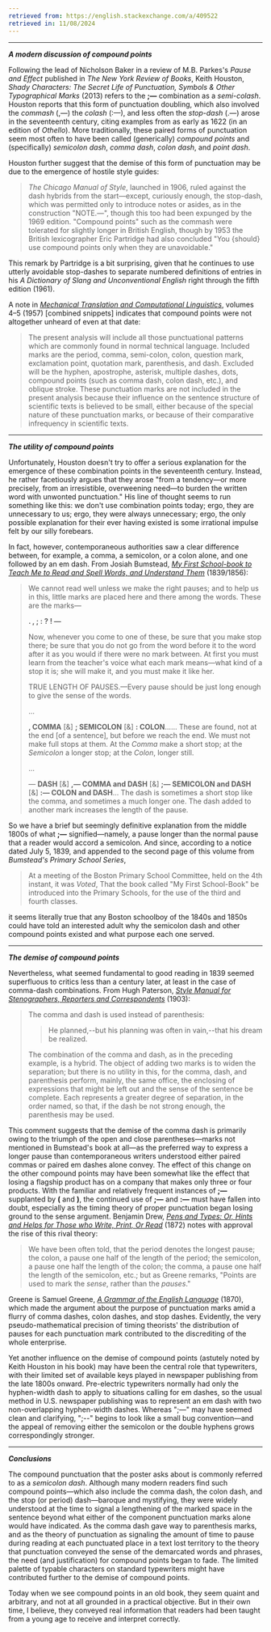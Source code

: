 ```yaml
---
retrieved from: https://english.stackexchange.com/a/409522
retrieved in: 11/08/2024
---
```


---
_**A modern discussion of compound points**_

Following the lead of Nicholson Baker in a review of M.B. Parkes's _Pause and Effect_ published in _The New York Review of Books_, Keith Houston, _Shady Characters: The Secret Life of Punctuation, Symbols & Other Typographical Marks_ (2013) refers to the **;—** combination as a _semi-colash_. Houston reports that this form of punctuation doubling, which also involved the _commash_ (,—) the _colash_ (:—), and less often the _stop-dash_ (.—) arose in the seventeenth century, citing examples from as early as 1622 (in an edition of _Othello_). More traditionally, these paired forms of punctuation seem most often to have been called (generically) _compound points_ and (specifically) _semicolon dash_, _comma dash_, _colon dash_, and _point dash_.

Houston further suggest that the demise of this form of punctuation may be due to the emergence of hostile style guides:

> _The Chicago Manual of Style_, launched in 1906, ruled against the dash hybrids from the start—except, curiously enough, the stop-dash, which was permitted only to introduce notes or asides, as in the construction "NOTE.—", though this too had been expunged by the 1969 edition. "Compound points" such as the commash were tolerated for slightly longer in British English, though by 1953 the British lexicographer Eric Partridge had also concluded "You {should} use compound points only when they are unavoidable."

This remark by Partridge is a bit surprising, given that he continues to use utterly avoidable stop-dashes to separate numbered definitions of entries in his _A Dictionary of Slang and Unconventional English_ right through the fifth edition (1961).

A note in [_Mechanical Translation and Computational Linguistics_](https://books.google.com/books?id=m5E1AQAAIAAJ&q=%22compound+points%22&dq=%22compound+points%22&hl=en&sa=X&ved=0ahUKEwit2Y6-z5nWAhUNx2MKHegRBe84ChDoAQgvMAI), volumes 4–5 (1957) [combined snippets] indicates that compound points were not altogether unheard of even at that date:

> The present analysis will include all those punctuational patterns which are commonly found in normal technical language. Included marks are the period, comma, semi-colon, colon, question mark, exclamation point, quotation mark, parenthesis, and dash. Excluded will be the hyphen, apostrophe, asterisk, multiple dashes, dots, compound points (such as comma dash, colon dash, etc.), and oblique stroke. These punctuation marks are not included in the present analysis because their influence on the sentence structure of scientific texts is believed to be small, either because of the special nature of these punctuation marks, or because of their comparative infrequency in scientific texts.

---

_**The utility of compound points**_

Unfortunately, Houston doesn't try to offer a serious explanation for the emergence of these combination points in the seventeenth century. Instead, he rather facetiously argues that they arose "from a tendency—or more precisely, from an irresistible, overweening need—to burden the written word with unwonted punctuation." His line of thought seems to run something like this: we don't use combination points today; ergo, they are unnecessary to us; ergo, they were always unnecessary; ergo, the only possible explanation for their ever having existed is some irrational impulse felt by our silly forebears.

In fact, however, contemporaneous authorities saw a clear difference between, for example, a comma, a semicolon, or a colon alone, and one followed by an em dash. From Josiah Bumstead, [_My First School-book to Teach Me to Read and Spell Words, and Understand Them_](https://books.google.com/books?id=GdYAAAAAYAAJ&pg=PA58&dq=%22comma+dash%22&hl=en&sa=X&ved=0ahUKEwickNrtnJzWAhWqxFQKHTEuCEsQ6AEIPzAE#v=onepage&q=%22comma%20dash%22&f=false) (1839/1856):

> We cannot read well unless we make the right pauses; and to help us in this, little marks are placed here and there among the words. These are the marks—
> 
> **. , ; : ? ! —**
> 
> Now, whenever you come to one of these, be sure that you make stop there; be sure that you do not go from the word before it to the word after it as you would if there were no mark between. At first you must learn from the teacher's voice what each mark means—what kind of a stop it is; she will make it, and you must make it like her.
> 
> TRUE LENGTH OF PAUSES.—Every pause should be just long enough to give the sense of the words.
> 
> ...
> 
> **, COMMA** [&] **; SEMICOLON** [&] **: COLON**...... These are found, not at the end [of a sentence], but before we reach the end. We must not make full stops at them. At the _Comma_ make a short stop; at the _Semicolon_ a longer stop; at the _Colon_, longer still.
> 
> ...
> 
> — **DASH** [&] **,— COMMA and DASH** [&] **;— SEMICOLON and DASH** [&] **:— COLON and DASH**... The dash is sometimes a short stop like the comma, and sometimes a much longer one. The dash added to another mark increases the length of the pause.

So we have a brief but seemingly definitive explanation from the middle 1800s of what **;—** signified—namely, a pause longer than the normal pause that a reader would accord a semicolon. And since, according to a notice dated July 5, 1839, and appended to the second page of this volume from _Bumstead's Primary School Series_,

> At a meeting of the Boston Primary School Committee, held on the 4th instant, it was _Voted_, That the book called "My First School-Book" be introduced into the Primary Schools, for the use of the third and fourth classes.

it seems literally true that any Boston schoolboy of the 1840s and 1850s could have told an interested adult why the semicolon dash and other compound points existed and what purpose each one served.

---

_**The demise of compound points**_

Nevertheless, what seemed fundamental to good reading in 1839 seemed superfluous to critics less than a century later, at least in the case of comma-dash combinations. From Hugh Paterson, [_Style Manual for Stenographers, Reporters and Correspondents_](https://books.google.com/books?id=olMCAAAAYAAJ&pg=PA96&dq=%22comma+dash%22&hl=en&sa=X&ved=0ahUKEwickNrtnJzWAhWqxFQKHTEuCEsQ6AEILjAB#v=onepage&q=%22used%20instead%20of%20parenthesis%22&f=false) (1903):

> The comma and dash is used instead of parenthesis:
> 
> > He planned,--but his planning was often in vain,--that his dream be realized.
> 
> The combination of the comma and dash, as in the preceding example, is a hybrid. The object of adding two marks is to widen the separation; but there is no utility in this, for the comma, dash, and parenthesis perform, mainly, the same office, the enclosing of expressions that might be left out and the sense of the sentence be complete. Each represents a greater degree of separation, in the order named, so that, if the dash be not strong enough, the parenthesis may be used.

This comment suggests that the demise of the comma dash is primarily owing to the triumph of the open and close parentheses—marks not mentioned in Bumstead's book at all—as the preferred way to express a longer pause than contemporaneous writers understood either paired commas or paired em dashes alone convey. The effect of this change on the other compound points may have been somewhat like the effect that losing a flagship product has on a company that makes only three or four products. With the familiar and relatively frequent instances of **;—** supplanted by **(** and **)**, the continued use of **;—** and **:—** must have fallen into doubt, especially as the timing theory of proper punctuation began losing ground to the sense argument. Benjamin Drew, [_Pens and Types: Or, Hints and Helps for Those who Write, Print, Or Read_](https://books.google.com/books?id=ZW5JAQAAMAAJ&pg=PA73&dq=%22semicolon+dash%22&hl=en&sa=X&ved=0ahUKEwiBs9Xgs5zWAhXIiFQKHWaiAUoQ6AEILjAB#v=onepage&q=Greene&f=false) (1872) notes with approval the rise of this rival theory:

> We have been often told, that the period denotes the longest pause; the colon, a pause one half of the length of the period; the semicolon, a pause one half the length of the colon; the comma, a pause one half the length of the semicolon, etc.; but as Greene remarks, "Points are used to mark the _sense_, rather than the _pauses_."

Greene is Samuel Greene, [_A Grammar of the English Language_](https://books.google.com/books?id=hcpEAAAAIAAJ&pg=PA295&dq=%22Points+are+used+to+mark+the+sense%22+Greene&hl=en&sa=X&ved=0ahUKEwjNlPPftpzWAhWrxFQKHSG4B0oQ6AEIKDAA#v=onepage&q=%22Points%20are%20used%20to%20mark%20the%20sense%22%20Greene&f=false) (1870), which made the argument about the purpose of punctuation marks amid a flurry of comma dashes, colon dashes, and stop dashes. Evidently, the very pseudo-mathematical precision of timing theorists' the distribution of pauses for each punctuation mark contributed to the discrediting of the whole enterprise.

Yet another influence on the demise of compound points (astutely noted by Keith Houston in his book) may have been the central role that typewriters, with their limited set of available keys played in newspaper publishing from the late 1800s onward. Pre-electric typewriters normally had only the hyphen-width dash to apply to situations calling for em dashes, so the usual method in U.S. newspaper publishing was to represent an em dash with two non-overlapping hyphen-width dashes. Whereas ";—" may have seemed clean and clarifying, ";--" begins to look like a small bug convention—and the appeal of removing either the semicolon or the double hyphens grows correspondingly stronger.

---

_**Conclusions**_

The compound punctuation that the poster asks about is commonly referred to as a _semicolon dash_. Although many modern readers find such compound points—which also include the comma dash, the colon dash, and the stop (or period) dash—baroque and mystifying, they were widely understood at the time to signal a lengthening of the marked space in the sentence beyond what either of the component punctuation marks alone would have indicated. As the comma dash gave way to parenthesis marks, and as the theory of punctuation as signaling the amount of time to pause during reading at each punctuated place in a text lost territory to the theory that punctuation conveyed the sense of the demarcated words and phrases, the need (and justification) for compound points began to fade. The limited palette of typable characters on standard typewriters might have contributed further to the demise of compound points.

Today when we see compound points in an old book, they seem quaint and arbitrary, and not at all grounded in a practical objective. But in their own time, I believe, they conveyed real information that readers had been taught from a young age to receive and interpret correctly.
